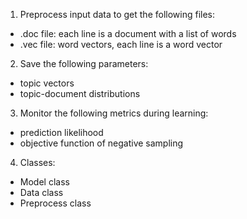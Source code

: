 1. Preprocess input data to get the following files:
  * .doc file: each line is a document with a list of words
  * .vec file: word vectors, each line is a word vector

2. Save the following parameters:
  * topic vectors
  * topic-document distributions

3. Monitor the following metrics during learning:
  * prediction likelihood
  * objective function of negative sampling

4. Classes:
  * Model class
  * Data class
  * Preprocess class
